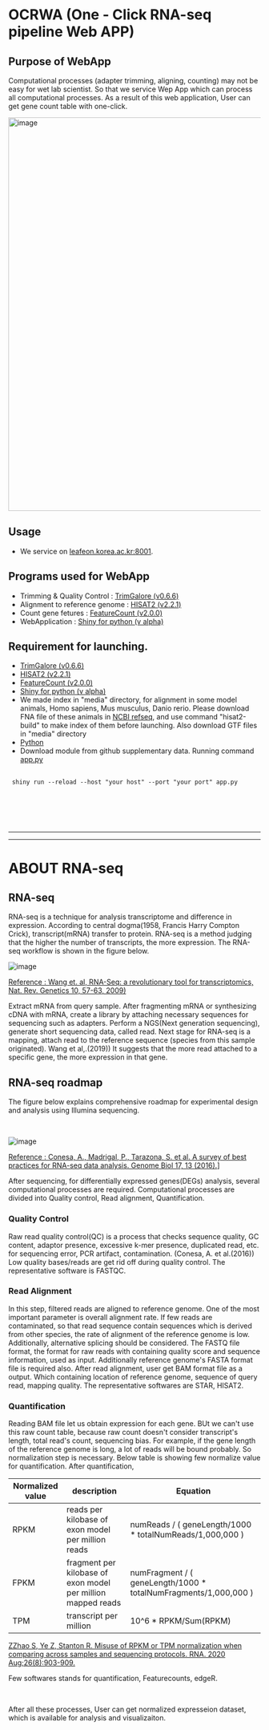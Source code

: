 # OCRWA (One - Click RNA-seq pipeline Web APP)
## Purpose of WebApp
Computational processes (adapter trimming, aligning, counting) may not be easy for wet lab scientist. So that we service Wep App which can process all computational processes. As a result of this web application, User can get gene count table with one-click.

<img width="785" alt="image" src="https://user-images.githubusercontent.com/97942772/208585551-f58d4257-5af4-44bd-93fd-e07d6294022c.png">

## Usage
+ We service on [leafeon.korea.ac.kr:8001](http://leafeon.korea.ac.kr:8001/). 

## Programs used for WebApp
 + Trimming & Quality Control : [TrimGalore (v0.6.6)](https://github.com/FelixKrueger/TrimGalore)
 + Alignment to reference genome : [HISAT2 (v2.2.1)](http://daehwankimlab.github.io/hisat2/)
 + Count gene fetures : [FeatureCount (v2.0.0)](https://rnnh.github.io/bioinfo-notebook/docs/featureCounts.html)
 + WebApplication : [Shiny for python (v alpha)](https://shiny.rstudio.com/py/)

## Requirement for launching.
 + [TrimGalore (v0.6.6)](https://github.com/FelixKrueger/TrimGalore)
 + [HISAT2 (v2.2.1)](http://daehwankimlab.github.io/hisat2/)
 + [FeatureCount (v2.0.0)](https://rnnh.github.io/bioinfo-notebook/docs/featureCounts.html)
 + [Shiny for python (v alpha)](https://shiny.rstudio.com/py/)
 + We made index in "media" directory, for alignment in some model animals, Homo sapiens, Mus musculus, Danio rerio. Please download FNA file of these animals in [NCBI refseq](https://www.ncbi.nlm.nih.gov/refseq/), and use command "hisat2-build" to make index of them before launching. Also download GTF files in "media" directory
 + [Python](https://www.python.org/)
 + Download module from github supplementary data. Running command [app.py](https://github.com/choilab/BTN707-CompGen/blob/main/2022-fall/jjpark/Supplementary%20data/final_ver.py)
 
 <pre>
 <code>
 shiny run --reload --host "your host" --port "your port" app.py
 </code>
 </pre>

<br>
</br>

------------------------------------------------
------------------------------------------------
# ABOUT RNA-seq
## RNA-seq 
RNA-seq is a technique for analysis transcriptome and difference in expression. According to central dogma(1958, Francis Harry Compton Crick), transcript(mRNA) transfer to protein. RNA-seq is a method judging that the higher the number of transcripts, the more expression.
The RNA-seq workflow is shown in the figure below.  

![image](https://user-images.githubusercontent.com/97942772/206076146-42bd9580-c9e9-4512-ba3e-a34089f32777.png)

[Reference : Wang et. al, RNA-Seq: a revolutionary tool for transcriptomics, Nat. Rev. Genetics 10, 57-63, 2009)](https://www.nature.com/articles/nrg2484)
 
 Extract mRNA from query sample. After fragmenting mRNA or synthesizing cDNA with mRNA, create a library by attaching necessary sequences for sequencing such as adapters. Perform a NGS(Next generation sequencing), generate short sequencing data, called read.
 Next stage for RNA-seq is a mapping, attach read to the reference sequence (species from this sample originated). Wang et al,.(2019)) It suggests that the more read attached to a specific gene, the more expression in that gene. 
 
## RNA-seq roadmap
The figure below explains comprehensive roadmap for experimental design and analysis using Illumina sequencing.

<br/>

![image](https://user-images.githubusercontent.com/97942772/206102252-0cc8748a-8050-4d07-ae91-a6a5724faeda.png)  


[Reference : Conesa, A., Madrigal, P., Tarazona, S. et al. A survey of best practices for RNA-seq data analysis. Genome Biol 17, 13 (2016).](https://genomebiology.biomedcentral.com/articles/10.1186/s13059-016-0881-8)]

After sequencing, for differentially expressed genes(DEGs) analysis, several computational processes are required. 
Computational processes are divided into Quality control, Read alignment, Quantification.
### Quality Control
Raw read quality control(QC) is a process that checks sequence quality, GC content, adaptor presence, excessive k-mer presence, duplicated read, etc. for sequencing error, PCR artifact, contamination. (Conesa, A. et al.(2016))
Low quality bases/reads are get rid off during quality control. The representative software is FASTQC.
### Read Alignment 
In this step, filtered reads are aligned to reference genome. One of the most important parameter is overall alignment rate. If few reads are contaminated, so that read sequence contain sequences which is derived from other species, the rate of alignment of the reference genome is low. Additionally, alternative splicing should be considered.
The FASTQ file format, the format for raw reads with containing quality score and sequence information, used as input. Additionally reference genome's FASTA format file is required also. After read alignment, user get BAM format file as a output. Which containing location of reference genome, sequence of query read, mapping quality. The representative softwares are STAR, HISAT2.
### Quantification
Reading BAM file let us obtain expression for each gene. BUt we can't use this raw count table, because raw count doesn't consider transcript's length, total read's count, sequencing bias. For example, if the gene length of the reference genome is long, a lot of reads will be bound probably. So normalization step is necessary. Below table is showing few normalize value for quantification. After quantification, 

|Normalized value|description|Equation|
|-|-|-|
|RPKM|reads per kilobase of exon model per million reads|numReads / ( geneLength/1000 * totalNumReads/1,000,000 )|
|FPKM|fragment per kilobase of exon model per million mapped reads|numFragment / ( geneLength/1000 * totalNumFragments/1,000,000 )|
|TPM|transcript per million|10^6 * RPKM/Sum(RPKM)|

[ZZhao S, Ye Z, Stanton R. Misuse of RPKM or TPM normalization when comparing across samples and sequencing protocols. RNA. 2020 Aug;26(8):903-909.](https://www.ncbi.nlm.nih.gov/pmc/articles/PMC7373998/)

Few softwares stands for quantification, Featurecounts, edgeR.

<br/>

After all these processes, User can get normalized expresseion dataset, which is available for analysis and visualizaiton.

<br/>

